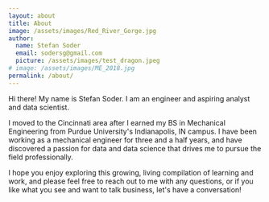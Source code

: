 ```yaml
---
layout: about
title: About
image: /assets/images/Red_River_Gorge.jpg
author:
  name: Stefan Soder
  email: sodersg@gmail.com
  picture: /assets/images/test_dragon.jpeg
# image: /assets/images/ME_2018.jpg
permalink: /about/
---
```


Hi there! My name is Stefan Soder. I am an engineer and aspiring analyst and data scientist.


I moved to the Cincinnati area after I earned my BS in Mechanical Engineering from Purdue University's Indianapolis, IN campus. I have been working as a mechanical engineer for three and a half years, and have discovered a passion for data and data science that drives me to pursue the field professionally.


I hope you enjoy exploring this growing, living compilation of learning and work, and please feel free to reach out to me with any questions, or if you like what you see and want to talk business, let's have a conversation!

